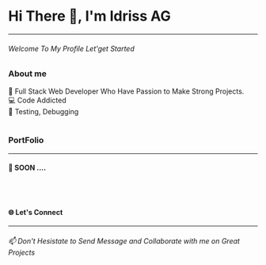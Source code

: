 <h1>Hi There 👋, I'm Idriss AG </h1>
<hr>
<h6>Welcome To My Profile  Let'get Started</h6>

<h3>About me</h3>
🧙 Full Stack Web Developer Who Have Passion to Make Strong Projects. <br>
💻 Code Addicted <br>
🧪 Testing, Debugging <br><br>

<h3>PortFolio</h3>
<hr>
<h4>🚀 SOON ....</h4>
<br><br>
<h4>🌐 Let's Connect</h4>
<hr>
<h6> 📫 Don't Hesistate to Send Message  and Collaborate with me on Great Projects</h6>




